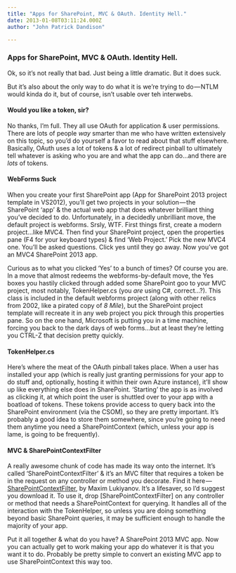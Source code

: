 ```yaml
---
title: "Apps for SharePoint, MVC & OAuth. Identity Hell."
date: 2013-01-08T03:11:24.000Z
author: "John Patrick Dandison"

---
```


### Apps for SharePoint, MVC &amp; OAuth. Identity Hell.

Ok, so it’s not really that bad. Just being a little dramatic. But it does suck.

But it’s also about the only way to do what it is we’re trying to do — NTLM would kinda do it, but of course, isn’t usable over teh interwebs.

#### Would you like a token, sir?

No thanks, I’m full. They all use OAuth for application &amp; user permissions. There are lots of people _way_ smarter than me who have written extensively on this topic, so you’d do yourself a favor to read about that stuff elsewhere. Basically, OAuth uses a lot of tokens &amp; a lot of redirect pinball to ultimately tell whatever is asking who you are and what the app can do…and there are _lots_ of tokens.

#### WebForms Suck

When you create your first SharePoint app (App for SharePoint 2013 project template in VS2012), you’ll get two projects in your solution — the SharePoint ‘app’ &amp; the actual web app that does whatever brilliant thing you’ve decided to do. Unfortunately, in a decidedly unbrilliant move, the default project is webforms. Srsly, WTF. First things first, create a modern project…like MVC4. Then find your SharePoint project, open the properties pane (F4 for your keyboard types) &amp; find ‘Web Project.’ Pick the new MVC4 one. You’ll be asked questions. Click yes until they go away. Now you’ve got an MVC4 SharePoint 2013 app.

Curious as to what you clicked ‘Yes’ to a bunch of times? Of course you are. In a move that almost redeems the webforms-by-default move, the Yes boxes you hastily clicked through added some SharePoint goo to your MVC project, most notably, TokenHelper.cs (you _are_ using C#, correct…?). This class is included in the default webforms project (along with other relics from 2002, like a pirated copy of _8 Mile_), but the SharePoint project template will recreate it in any web project you pick through this properties pane. So on the one hand, Microsoft is putting you in a time machine, forcing you back to the dark days of web forms…but at least they’re letting you CTRL-Z that decision pretty quickly.

#### TokenHelper.cs

Here’s where the meat of the OAuth pinball takes place. When a user has installed your app (which is really just granting permissions for your app to do stuff and, optionally, hosting it within their own Azure instance), it’ll show up like everything else does in SharePoint. ‘Starting’ the app is as involved as clicking it, at which point the user is shuttled over to your app with a boatload of tokens. These tokens provide access to query back into the SharePoint environment (via the CSOM), so they are pretty important. It’s probably a good idea to store them somewhere, since you’re going to need them anytime you need a SharePointContext (which, unless your app is lame, is going to be frequently).

#### MVC &amp; SharePointContextFilter

A really awesome chunk of code has made its way onto the internet. It’s called ‘SharePointContextFilter’ &amp; it’s an MVC filter that requires a token be in the request on any controller or method you decorate. Find it here — [SharePointContextFilter](http://social.msdn.microsoft.com/Forums/en-US/appsforsharepoint/thread/fa15960f-340d-4e69-a703-47b607278da9), by Maxim Lukiyanov. It’s a lifesaver, so I’d suggest you download it. To use it, drop [SharePointContextFilter] on any controller or method that needs a SharePointContext for querying. It handles all of the interaction with the TokenHelper, so unless you are doing something beyond basic SharePoint queries, it may be sufficient enough to handle the majority of your app.

Put it all together &amp; what do you have? A SharePoint 2013 MVC app. Now you can actually get to work making your app do whatever it is that you want it to do. Probably be pretty simple to convert an existing MVC app to use SharePointContext this way too.
